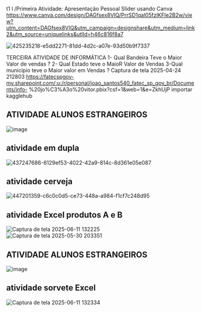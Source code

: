t1 l /Primeira Atividade: Apresentação Pessoal Slider usando Canva
https://www.canva.com/design/DAGfsex8VIQ/PrrSD1qal05fzlKFIe2B2w/view?utm_content=DAGfsex8VIQ&utm_campaign=designshare&utm_medium=link2&utm_source=uniquelinks&utlId=h46c816f8a7

![425235218-e5dd2271-81dd-4d2c-a07e-93d50b9f7337](https://github.com/user-attachments/assets/05259b17-608e-4f84-a987-045339b605a3)


TERCEIRA ATIVIDADE DE INFORMÁTICA
1- Qual Bandeira Teve o Maior Valor de vendas ? 2- Qual Estado teve o MaioR Valor de Vendas 3-Qual município teve o Maior valor em Vendas ? Captura de tela 2025-04-24 212803 https://fatecspgov-my.sharepoint.com/:u:/r/personal/joao_santos540_fatec_sp_gov_br/Documents/info-
%20jo%C3%A3o%20vitor.pbix?csf=1&web=1&e=ZkhUjP importar kagglehub
## ATIVIDADE ALUNOS ESTRANGEIROS 
![image](https://github.com/user-attachments/assets/24578a54-31b1-4dc0-83ba-84d8b0e77596)
## atividade em dupla
![437247686-6129ef53-4022-42a9-814c-8d361e05e087](https://github.com/user-attachments/assets/3b874d3f-63e0-42a7-b7c8-1f3fe94fd2f6)
## atividade cerveja
![447201359-c6c0c0d5-ce73-448a-a984-f1cf7c248d95](https://github.com/user-attachments/assets/cad06b07-43c0-4323-890d-abffef158682)
## atividade Excel produtos A e B
![Captura de tela 2025-06-11 132225](https://github.com/user-attachments/assets/44c92d59-c041-459a-847d-796582bf8f36)
![Captura de tela 2025-05-30 203351](https://github.com/user-attachments/assets/e54fc15f-71ea-4c90-be02-ae37efc68c4f)
## ATIVIDADE ALUNOS ESTRANGEIROS 
![image](https://github.com/user-attachments/assets/24578a54-31b1-4dc0-83ba-84d8b0e77596)
## atividade sorvete Excel
![Captura de tela 2025-06-11 132334](https://github.com/user-attachments/assets/73940406-0f9f-4dfe-b206-1e6f4af1f192)
